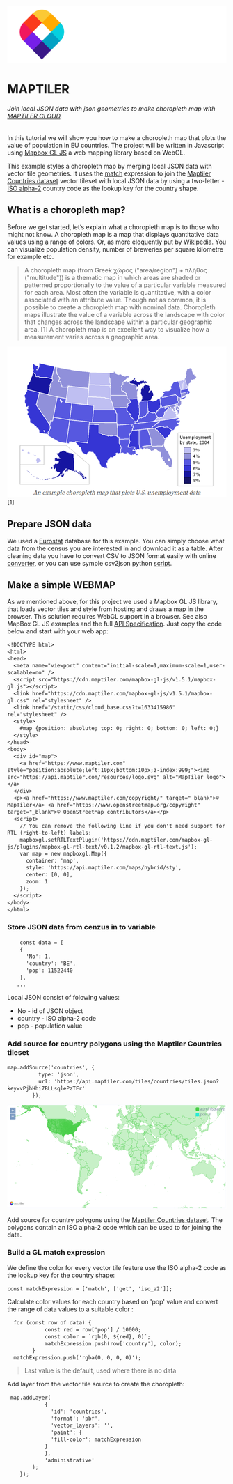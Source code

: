 ![maptiler](https://github.com/FridrichPeter/maptiler/blob/main/images/maptiler.png)
# MAPTILER
###### Join local JSON data with json geometries to make choropleth map with [MAPTILER CLOUD](https://www.maptiler.com/cloud/).


In this tutorial we will show you how to make a choropleth map that plots the value of population in EU countries. 
The project will be written in Javascript using [Mapbox GL JS](https://docs.mapbox.com/mapbox-gl-js/api/) a web mapping library based on WebGL.

This example styles a choropleth map by merging local JSON data with vector tile geometries.
It uses the [match](https://docs.mapbox.com/mapbox-gl-js/style-spec/expressions/#match) expression to join the [Maptiler Countries dataset](https://cloud.maptiler.com/tiles/countries/?_gl=1*suxdhl*_ga*NjU5NTMyMDcuMTYzMzA4ODY3NQ..*_ga_K4SXYBF4HT*MTYzMzQzMTc0Mi4xLjEuMTYzMzQzMjMxMC4xNg..&_ga=2.60744238.2062873525.1633342045-65953207.1633088675) vector tileset with local JSON data by using a two-letter - [ISO alpha-2](https://www.iban.com/country-codes) country code as the lookup key for the country shape.

## What is a choropleth map?

Before we get started, let’s explain what a choropleth map is to those who might not know. A choropleth map is a map that displays quantitative data values using a range of colors. Or, as more eloquently put by [Wikipedia](https://en.wikipedia.org/wiki/Choropleth_map). You can visualize population density, number of breweries per square kilometre for example etc.

>A choropleth map (from Greek χῶρος ("area/region") + πλῆθος ("multitude")) is a thematic map in which areas are shaded or patterned proportionally to the value of a particular variable measured for each area. Most often the variable is quantitative, with a color associated with an attribute value. Though not as common, it is possible to create a choropleth map with nominal data. Choropleth maps illustrate the value of a variable across the landscape with color that changes across the landscape within a particular geographic area. [1] A choropleth map is an excellent way to visualize how a measurement varies across a geographic area.

![map](https://github.com/FridrichPeter/maptiler/blob/main/images/map.png)
[1]


## Prepare JSON data
We used a [Eurostat](https://ec.europa.eu/CensusHub2/query.do?step=selectHyperCube&qhc=false) database for this example. You can simply choose what data from the census you are interested in and download it as a table. After cleaning data you have to convert CSV to JSON format easily with online [converter](https://csvjson.com/csv2json), or you can use symple csv2json python [script](https://github.com/FridrichPeter/maptiler/blob/main/csv2json.py).

## Make a simple WEBMAP
As we mentioned above, for this project we used a Mapbox GL JS library, that loads vector tiles and style from hosting and draws a map in the browser. This solution requires WebGL support in a browser. See also MapBox GL JS examples and the full [API Specification](https://docs.mapbox.com/mapbox-gl-js/api/). Just copy the code below and start with your web app:

```
<!DOCTYPE html>
<html>
<head>
  <meta name="viewport" content="initial-scale=1,maximum-scale=1,user-scalable=no" />
  <script src="https://cdn.maptiler.com/mapbox-gl-js/v1.5.1/mapbox-gl.js"></script>
  <link href="https://cdn.maptiler.com/mapbox-gl-js/v1.5.1/mapbox-gl.css" rel="stylesheet" />
  <link href="/static/css/cloud_base.css?t=1633415986" rel="stylesheet" />
  <style>
    #map {position: absolute; top: 0; right: 0; bottom: 0; left: 0;}
  </style>
</head>
<body>
  <div id="map">
    <a href="https://www.maptiler.com" style="position:absolute;left:10px;bottom:10px;z-index:999;"><img src="https://api.maptiler.com/resources/logo.svg" alt="MapTiler logo"></a>
  </div>
  <p><a href="https://www.maptiler.com/copyright/" target="_blank">© MapTiler</a> <a href="https://www.openstreetmap.org/copyright" target="_blank">© OpenStreetMap contributors</a></p>
  <script>
    // You can remove the following line if you don't need support for RTL (right-to-left) labels:
    mapboxgl.setRTLTextPlugin('https://cdn.maptiler.com/mapbox-gl-js/plugins/mapbox-gl-rtl-text/v0.1.2/mapbox-gl-rtl-text.js');
    var map = new mapboxgl.Map({
      container: 'map',
      style: 'https://api.maptiler.com/maps/hybrid/sty',
      center: [0, 0],
      zoom: 1
    });
  </script>
</body>
</html>
```
### Store JSON data from cenzus in to variable

```
    const data = [
    {
      'No': 1,
      'country': 'BE',
      'pop': 11522440
    },
   ...
```
Local JSON consist of folowing values:
* No - id of JSON object
* country - ISO alpha-2 code
* pop - population value


### Add source for country polygons using the Maptiler Countries tileset
```
map.addSource('countries', {
          type: 'json',
          url: 'https://api.maptiler.com/tiles/countries/tiles.json?key=vPjhHhi7BLLsqlePzTFr'
        });
```
![countries](https://github.com/FridrichPeter/maptiler/blob/main/images/countries.png)

Add source for country polygons using the [Maptiler Countries dataset](https://docs.maptiler.com/schema/countries/#administrative). The polygons contain an ISO alpha-2 code which can be used to for joining the data.

### Build a GL match expression
We define the color for every vector tile feature use the ISO alpha-2 code as the lookup key for the country shape:

```
const matchExpression = ['match', ['get', 'iso_a2']];
```

Calculate color values for each country based on 'pop' value and convert the range of data values to a suitable color :

```
  for (const row of data) {
            const red = row['pop'] / 10000;
            const color = `rgb(0, ${red}, 0)`;
            matchExpression.push(row['country'], color);
        }
  matchExpression.push('rgba(0, 0, 0, 0)');
```
>Last value is the default, used where there is no data

Add layer from the vector tile source to create the choropleth:

```
 map.addLayer(
            {
              'id': 'countries',
              'format': 'pbf',
              'vector_layers': '',
              'paint': {
              'fill-color': matchExpression
            }
            },
            'administrative'
        );
    });

```

